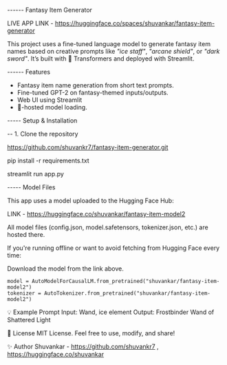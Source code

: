 ------ Fantasy Item Generator

LIVE APP LINK - https://huggingface.co/spaces/shuvankar/fantasy-item-generator


This project uses a fine-tuned language model to generate fantasy item names based on creative prompts like *"ice staff"*, *"arcane shield"*, or *"dark sword"*. It’s built with 🤗 Transformers and deployed with Streamlit.


------ Features

- Fantasy item name generation from short text prompts.
- Fine-tuned GPT-2 on fantasy-themed inputs/outputs.
- Web UI using Streamlit
- 🤗-hosted model loading.


----- Setup & Installation

-- 1. Clone the repository

https://github.com/shuvankr7/fantasy-item-generator.git

pip install -r requirements.txt

streamlit run app.py


 ----- Model Files

This app uses a model uploaded to the Hugging Face Hub:

LINK -  https://huggingface.co/shuvankar/fantasy-item-model2

All model files (config.json, model.safetensors, tokenizer.json, etc.) are hosted there.

If you're running offline or want to avoid fetching from Hugging Face every time:

Download the model from the link above.


    model = AutoModelForCausalLM.from_pretrained("shuvankar/fantasy-item-model2")
    tokenizer = AutoTokenizer.from_pretrained("shuvankar/fantasy-item-model2")


💡 Example Prompt
Input: Wand, ice element
Output: Frostbinder Wand of Shattered Light

📜 License
MIT License. Feel free to use, modify, and share!

✨ Author
Shuvankar - https://github.com/shuvankr7   ,    https://huggingface.co/shuvankar

